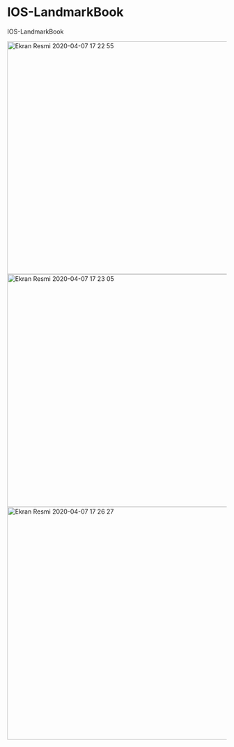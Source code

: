 # IOS-LandmarkBook
IOS-LandmarkBook

<img width="533" alt="Ekran Resmi 2020-04-07 17 22 55" src="https://user-images.githubusercontent.com/58694754/78680819-a42d3180-78f4-11ea-9449-683276b78627.png">
<img width="533" alt="Ekran Resmi 2020-04-07 17 23 05" src="https://user-images.githubusercontent.com/58694754/78680847-adb69980-78f4-11ea-91c9-d7c4f9563861.png">
<img width="533" alt="Ekran Resmi 2020-04-07 17 26 27" src="https://user-images.githubusercontent.com/58694754/78681155-08e88c00-78f5-11ea-9644-c18fd308d1a9.png">

